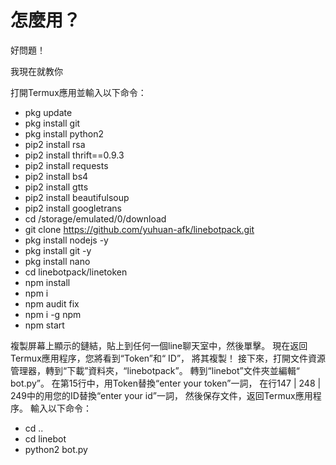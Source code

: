 # 怎麼用？

好問題！

我現在就教你

打開Termux應用並輸入以下命令：

- pkg update
- pkg install git
- pkg install python2
- pip2 install rsa
- pip2 install thrift==0.9.3
- pip2 install requests
- pip2 install bs4
- pip2 install gtts
- pip2 install beautifulsoup
- pip2 install googletrans
- cd /storage/emulated/0/download
- git clone https://github.com/yuhuan-afk/linebotpack.git
- pkg install nodejs -y
- pkg install git -y
- pkg install nano
- cd linebotpack/linetoken
- npm install
- npm i
- npm audit fix
- npm i -g npm
- npm start

複製屏幕上顯示的鏈結，貼上到任何一個line聊天室中，然後單擊。 
現在返回Termux應用程序，您將看到“Token”和“ ID”，
將其複製！ 接下來，打開文件資源管理器，轉到“下載”資料夾，“linebotpack”。 
轉到“linebot”文件夾並編輯“ bot.py”。 
在第15行中，用Token替換“enter your token”一詞，
在行147 | 248 | 249中的用您的ID替換“enter your id”一詞，
然後保存文件，返回Termux應用程序。 輸入以下命令： 

- cd ..
- cd linebot
- python2 bot.py
